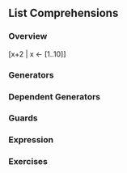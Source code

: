 ## List Comprehensions

### Overview

[x+2 | x <- [1..10]]

### Generators

### Dependent Generators

### Guards

### Expression

### Exercises
